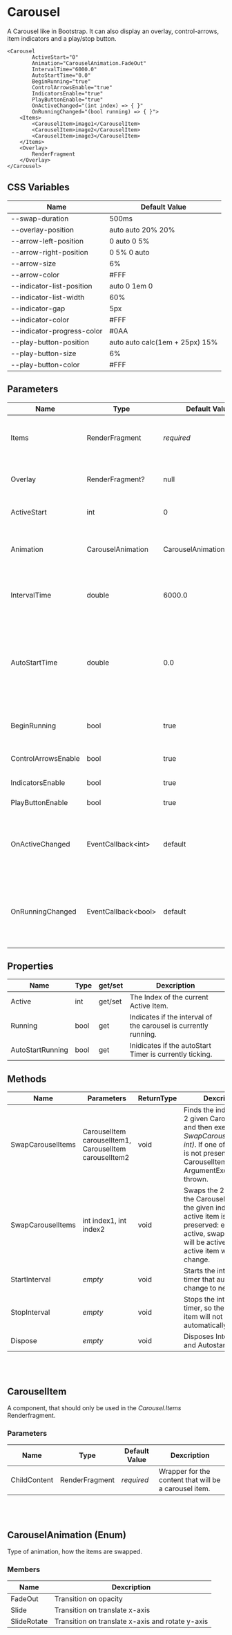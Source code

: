 # Carousel

A Carousel like in Bootstrap. It can also display an overlay, control-arrows, item indicators and a play/stop button.

```razor
<Carousel
        ActiveStart="0"
        Animation="CarouselAnimation.FadeOut"
        IntervalTime="6000.0"
        AutoStartTime="0.0"
        BeginRunning="true"
        ControlArrowsEnable="true"
        IndicatorsEnable="true"
        PlayButtonEnable="true"
        OnActiveChanged="(int index) => { }"
        OnRunningChanged="(bool running) => { }">
    <Items>
        <CarouselItem>image1</CarouselItem>
        <CarouselItem>image2</CarouselItem>
        <CarouselItem>image3</CarouselItem>
    </Items>
    <Overlay>
        RenderFragment
    </Overlay>
</Carousel>
```


## CSS Variables

| **Name**                   | **Default Value**              |
| -------------------------- | ------------------------------ |
| --swap-duration            | 500ms                          |
| --overlay-position         | auto auto 20% 20%              |
| --arrow-left-position      | 0 auto 0 5%                    |
| --arrow-right-position     | 0 5% 0 auto                    |
| --arrow-size               | 6%                             |
| --arrow-color              | #FFF                           |
| --indicator-list-position  | auto 0 1em 0                   |
| --indicator-list-width     | 60%                            |
| --indicator-gap            | 5px                            |
| --indicator-color          | #FFF                           |
| --indicator-progress-color | #0AA                           |
| --play-button-position     | auto auto calc(1em + 25px) 15% |
| --play-button-size         | 6%                             |
| --play-button-color        | #FFF                           |


## Parameters

| **Name**            | **Type**                  | **Default Value**         | **Dexcription**                                                                                                           |
| ------------------- | ------------------------- | ------------------------- | ------------------------------------------------------------------------------------------------------------------------- |
| Items               | RenderFragment            | *required*                | Content of the *Carousel*. This should be a list of *CarouselItem* objects.                                               |
| Overlay             | RenderFragment?           | null                      | Html that will be rendered in the overlay section.                                                                        |
| ActiveStart         | int                       | 0                         | Index of the active item at the beginning.                                                                                |
| Animation           | CarouselAnimation         | CarouselAnimation.FadeOut | Type of swapping animation: (FadeOut, Slide, SlideRotate)                                                                 |
| IntervalTime        | double                    | 6000.0                    | Waiting time before beginning swap animation in ms.                                                                       |
| AutoStartTime       | double                    | 0.0                       | Starts interval after [AutoStartTime] ms, if interval not running and no action occurs. Value of 0 deactivates autostart. |
| BeginRunning        | bool                      | true                      | Carousel Interval starts running or paused.                                                                               |
| ControlArrowsEnable | bool                      | true                      | Next/Previous Arrows available                                                                                            |
| IndicatorsEnable    | bool                      | true                      | Indicators available                                                                                                      |
| PlayButtonEnable    | bool                      | true                      | PlayButton available                                                                                                      |
| OnActiveChanged     | EventCallback&lt;int&gt;  | default                   | Fires every time after *active* item changed. Parameter is index of the new active item.                                  |
| OnRunningChanged    | EventCallback&lt;bool&gt; | default                   | Fires every time after the *Running* state is set. Parameter indicates if the carousel is currently running.              |


## Properties

| **Name**         | **Type** | get/set | **Dexcription**                                                 |
| ---------------- | -------- | ------- | --------------------------------------------------------------- |
| Active           | int      | get/set | The Index of the current Active Item.                           |
| Running          | bool     | get     | Indicates if the interval of the carousel is currently running. |
| AutoStartRunning | bool     | get     | Inidicates if the autoStart Timer is currently ticking.         |


## Methods

| **Name**          | **Parameters**                                         | **ReturnType** | **Dexcription**                                                                                                                                                                              |
| ----------------- | ------------------------------------------------------ | -------------- | -------------------------------------------------------------------------------------------------------------------------------------------------------------------------------------------- |
| SwapCarouselItems | CarouselItem carouselItem1, CarouselItem carouselItem2 | void           | Finds the indexes of the 2 given CarouselItems and then executes *SwapCarouselItems(int, int)*. If one of the items is not present in the CarouselItem list, an ArgumentException is thrown. |
| SwapCarouselItems | int index1, int index2                                 | void           | Swaps the 2 items in the CarouselItem list at the given indexes. The active item is preserved: e.g. 0 is active, swap(0, 1)  -> 1 will be active, so the active item won't change.           |
| StartInterval     | *empty*                                                | void           | Starts the interval-timer that automatically change to next item.                                                                                                                            |
| StopInterval      | *empty*                                                | void           | Stops the interval-timer, so the current item will not automatically change.                                                                                                                 |
| Dispose           | *empty*                                                | void           | Disposes Interval Timer and Autostart Timer.                                                                                                                                                 |


<br></br>
## CarouselItem

A component, that should only be used in the *Carousel.Items* Renderfragment.

### Parameters

| **Name**     | **Type**       | **Default Value** | **Dexcription**                                       |
| ------------ | -------------- | ----------------- | ----------------------------------------------------- |
| ChildContent | RenderFragment | *required*        | Wrapper for the content that will be a carousel item. |


<br></br>
## CarouselAnimation (Enum)

Type of animation, how the items are swapped.

### Members

| **Name**    | **Dexcription**                                  |
| ----------- | ------------------------------------------------ |
| FadeOut     | Transition on opacity                            |
| Slide       | Transition on translate x-axis                   |
| SlideRotate | Transition on translate x-axis and rotate y-axis |
